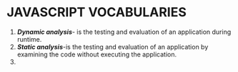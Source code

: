 # JAVASCRIPT VOCABULARIES

1. _**Dynamic analysis**_- is the testing and evaluation of an application during runtime.
2. _**Static analysis**_-is the testing and evaluation of an application
by examining the code without executing
the application.
3. 